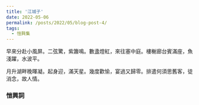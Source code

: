 ```yaml
---
title: '江城子'
date: 2022-05-06
permalink: /posts/2022/05/blog-post-4/
tags:
  - 愷興集
---
```


早來分赴小風屏。二弦驚，紫簫鳴。數盞燈紅，來往塞中庭。樓榭廊台賓滿座，魚淺躍，水波平。

月升湖畔晚暉凝。起身迎，滿天星。幾度歡愉，宴過又歸零。排遣何須思舊客，徒消念，故人情。

### 愷興詞